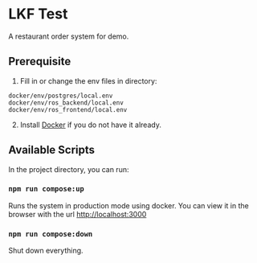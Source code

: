 # LKF Test
A restaurant order system for demo.

## Prerequisite
1. Fill in or change the env files in directory:

```
docker/env/postgres/local.env
docker/env/ros_backend/local.env
docker/env/ros_frontend/local.env
```
2. Install [Docker](https://docs.docker.com/get-docker/) if you do not have it already.

## Available Scripts
In the project directory, you can run:

### `npm run compose:up`
Runs the system in production mode using docker.
You can view it in the browser with the url [http://localhost:3000](http://localhost:3000)

### `npm run compose:down`
Shut down everything.
